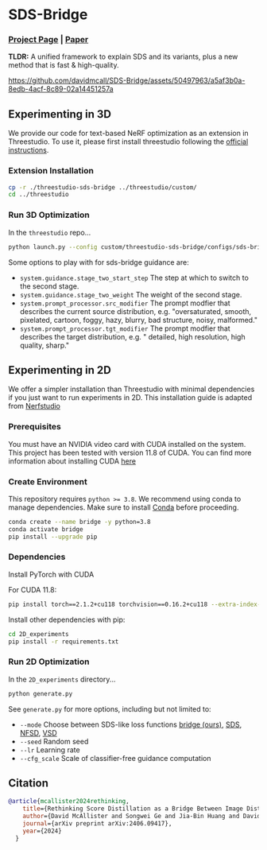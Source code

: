 # SDS-Bridge

### [Project Page](https://sds-bridge.github.io/) | [Paper](https://arxiv.org/abs/2406.09417) 

**TLDR:** A unified framework to explain SDS and its variants, plus a new method that is fast & high-quality.

https://github.com/davidmcall/SDS-Bridge/assets/50497963/a5af3b0a-8edb-4acf-8c89-02a14451257a


## Experimenting in 3D

We provide our code for text-based NeRF optimization as an extension in Threestudio. To use it, please first install threestudio following the [official instructions](https://github.com/threestudio-project/threestudio?tab=readme-ov-file#installation).

### Extension Installation

```bash
cp -r ./threestudio-sds-bridge ../threestudio/custom/
cd ../threestudio
```

### Run 3D Optimization

In the `threestudio` repo...

```bash
python launch.py --config custom/threestudio-sds-bridge/configs/sds-bridge.yaml --train --gpu 0 system.prompt_processor.prompt="a pineapple"
```

Some options to play with for sds-bridge guidance are:
* `system.guidance.stage_two_start_step` The step at which to switch to the second stage.
* `system.guidance.stage_two_weight` The weight of the second stage.
* `system.prompt_processor.src_modifier` The prompt modfier that describes the current source distribution, e.g. "oversaturated, smooth, pixelated, cartoon, foggy, hazy, blurry, bad structure, noisy, malformed."
* `system.prompt_processor.tgt_modifier` The prompt modfier that describes the target distribution, e.g. " detailed, high resolution, high quality, sharp."


## Experimenting in 2D

We offer a simpler installation than Threestudio with minimal dependencies if you just want to run experiments in 2D. This installation guide is adapted from [Nerfstudio](https://github.com/nerfstudio-project/nerfstudio)

### Prerequisites

You must have an NVIDIA video card with CUDA installed on the system. This project has been tested with version 11.8 of CUDA. You can find more information about installing CUDA [here](https://docs.nvidia.com/cuda/cuda-quick-start-guide/index.html)

### Create Environment

This repository requires `python >= 3.8`. We recommend using conda to manage dependencies. Make sure to install [Conda](https://docs.conda.io/miniconda.html) before proceeding.

```bash
conda create --name bridge -y python=3.8
conda activate bridge
pip install --upgrade pip
```

### Dependencies

Install PyTorch with CUDA

For CUDA 11.8:

```bash
pip install torch==2.1.2+cu118 torchvision==0.16.2+cu118 --extra-index-url https://download.pytorch.org/whl/cu118
```

Install other dependencies with pip:

```bash
cd 2D_experiments
pip install -r requirements.txt
```

### Run 2D Optimization

In the `2D_experiments` directory...

```bash
python generate.py
```

See `generate.py` for more options, including but not limited to:
* `--mode` Choose between SDS-like loss functions [bridge (ours)](https://sds-bridge.github.io/), [SDS](https://dreamfusion3d.github.io), [NFSD](https://orenkatzir.github.io/nfsd/), [VSD](https://ml.cs.tsinghua.edu.cn/prolificdreamer/)
* `--seed` Random seed
* `--lr` Learning rate
* `--cfg_scale` Scale of classifier-free guidance computation



## Citation

``` bibtex
@article{mcallister2024rethinking,
    title={Rethinking Score Distillation as a Bridge Between Image Distributions},
    author={David McAllister and Songwei Ge and Jia-Bin Huang and David W. Jacobs and Alexei A. Efros and Aleksander Holynski and Angjoo Kanazawa},
    journal={arXiv preprint arXiv:2406.09417},
    year={2024}
  }
```
